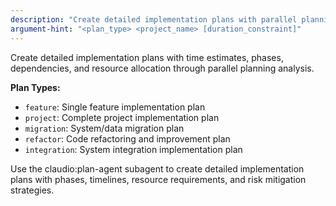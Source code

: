 ```yaml
---
description: "Create detailed implementation plans with parallel planning components"
argument-hint: "<plan_type> <project_name> [duration_constraint]"
---
```


Create detailed implementation plans with time estimates, phases, dependencies, and resource allocation through parallel planning analysis.

**Plan Types:**
- `feature`: Single feature implementation plan
- `project`: Complete project implementation plan
- `migration`: System/data migration plan
- `refactor`: Code refactoring and improvement plan
- `integration`: System integration implementation plan

Use the claudio:plan-agent subagent to create detailed implementation plans with phases, timelines, resource requirements, and risk mitigation strategies.


